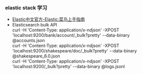 ### elastic stack 学习 
- [Elastic中文官方-Elastic:菜鸟上手指南](https://elasticstack.blog.csdn.net/article/details/102728604)
- Elasticsearch bulk API  
curl -H 'Content-Type: application/x-ndjson' -XPOST 'localhost:9200/bank/account/_bulk?pretty' --data-binary @accounts.json  
curl -H 'Content-Type: application/x-ndjson' -XPOST 'localhost:9200/shakespeare/doc/_bulk?pretty' --data-binary @shakespeare_6.0.json    
curl -H 'Content-Type: application/x-ndjson' -XPOST 'localhost:9200/_bulk?pretty' --data-binary @logs.jsonl  